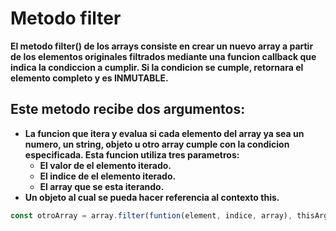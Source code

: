 # Metodo filter

**El metodo filter() de los arrays consiste en crear un nuevo array a partir de los elementos originales filtrados mediante una funcion callback que indica la condiccion a cumplir. Si la condicion se cumple, retornara el elemento completo y es INMUTABLE.**

## Este metodo recibe dos argumentos: 

- **La funcion que itera y evalua si cada elemento del array ya sea un numero, un string, objeto u otro array cumple con la condicion especificada. Esta funcion utiliza tres parametros:**
	- **El valor de el elemento iterado.**
	- **El indice de el elemento iterado.**
	- **El array que se esta iterando.**
- **Un objeto al cual se pueda hacer referencia al contexto this.**

```javascript
const otroArray = array.filter(funtion(element, indice, array), thisArg);
```